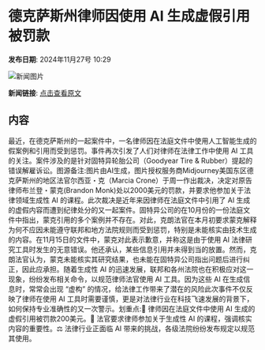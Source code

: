 # ​德克萨斯州律师因使用 AI 生成虚假引用被罚款

**发布日期**: 2024年11月27号 10:29

![新闻图片](https://pic.chinaz.com/picmap/202304121052180076_0.jpg)

**新闻链接**: [点击查看原文](https://www.aibase.com/zh/news/13511)

## 内容

最近，在德克萨斯州的一起案件中，一名律师因在法庭文件中使用人工智能生成的假案例和引用而受到惩罚。事件再次引发了人们对律师在法律工作中使用 AI 工具的关注。案件涉及的是针对固特异轮胎公司（Goodyear Tire & Rubber）提起的错误解雇诉讼。图源备注:图片由AI生成，图片授权服务商Midjourney美国东区德克萨斯州的地区法官尔西亚・克（Marcia Crone）于周一作出裁决，决定对原告律师布兰登・蒙克(Brandon Monk)处以2000美元的罚款，并要求他参加关于法律领域生成性 AI 的课程。此次裁决是近年来因律师在法庭文件中引用了 AI 生成的虚假内容而遭到纪律处分的又一起案件。固特异公司的在10月份的一份法庭文件中指出，蒙克引用的多个案例并不存在。对此，克朗法官在本月初要求蒙克解释为何不应因未能遵守联邦和地方法院规则而受到惩罚，特别是未能核实由技术生成的内容。在11月15日的文件中，蒙克对此表示歉意，并称这是由于使用 AI 法律研究工具时发生的无意错误。他还承认，某些信息引用并未得到当的放置。然而，克朗法官认为，蒙克未能核实其研究结果，也未能在固特异公司指出问题后进行纠正，因此应承担。随着生成性 AI 的迅速发展，联邦和各州法院也在积极应对这一现象，纷纷发布相关命令，以规范律师法官使用 AI 工具。因为这些 AI 在生成信息时，常常会出现 “虚构” 的情况，给法律工作带来了潜在的风险此次事件不仅反映了律师在使用 AI 工具时需要谨慎，更是对法律行业在科技飞速发展的背景下，如何保持专业准确性的又一次警示。划重点:📝 律师因在法庭文件中使用 AI 生成的虚假引用被罚款200美元。📅 法官要求律师参加关于生成性 AI 的课程，强调核实内容的重要性。⚖️ 法律行业正面临 AI 带来的挑战，各级法院纷纷发布规定以规范其使用。
